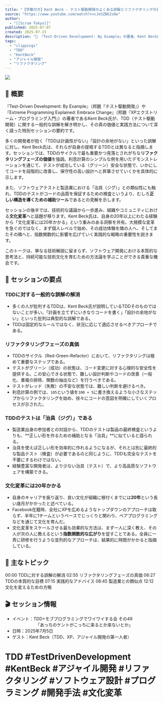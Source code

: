 ```yaml
---
title: "【字幕付き】Kent Beck - テスト駆動開発のよくある誤解とリファクタリングの重要性"
source: "https://www.youtube.com/watch?v=cJe5ZB62sOw"
author:
  - "[[Scrum Tokyo]]"
published: 2025-07-07
created: 2025-07-15
description: "📝 『Test-Driven Development: By Example』の著者、Kent Beck氏による特別セッション。TDDへの一般的な誤解を解き明かし、リファクタリングの重要性、そして持続可能な文化変革の戦略について深く語ります。"
tags:
  - "clippings"
  - "TDD"
  - "KentBeck"
  - "アジャイル開発"
  - "リファクタリング"
---
```

![](https://www.youtube.com/watch?v=cJe5ZB62sOw)

## 📝 概要

『Test-Driven Development: By Example』（邦題『テスト駆動開発』）や『Extreme Programming Explained: Embrace Change』（邦題『XPエクストリーム・プログラミング入門』）の著者であるKent Beck氏が、TDD（テスト駆動開発）に関する一般的な誤解を解き明かし、その真の価値と実践方法について深く語った特別セッションの要約です。

多くの開発者が抱く「TDDは計画性がない」「設計の余地がない」といった誤解に対し、Kent Beck氏は、それらが自身の提唱するTDDとは異なると指摘します。セッションでは、TDDのサイクルで最も重要かつ見落とされがちな**リファクタリングフェーズの価値**を強調。利息計算のシンプルな例を用いたデモンストレーションを通じて、テストが成功している（グリーン）安全な状態で、いかにしてコードを段階的に改善し、保守性の高い設計へと昇華させていくかを具体的に示します。

また、ソフトウェアテストと製造業における「治具（ジグ）」との類似性にも触れ、TDDのテストがコードの品質を保証するための検査というより、むしろ**正しい構造を導くための補助ツール**であるとの見解を示します。

セッションの後半では、技術的な議論から一歩進み、組織やコミュニティにおける**文化変革**へと話題が移ります。Kent Beck氏は、自身の20年以上にわたる経験から「文化変革には20年かかる」という重みのある洞察を共有。大規模な変革を急ぐのではなく、まず個人レベルで始め、その成功体験を隣の人へ、そしてまたその隣へと、指数関数的に影響を広げていく実践的な戦略の重要性を説きます。

このトークは、単なる技術解説に留まらず、ソフトウェア開発における本質的な思考法と、持続可能な技術文化を育むための方法論を学ぶことができる貴重な機会です。

## 🔑 セッションの要点

### TDDに対する一般的な誤解の解消

- 多くの人が批判するTDDは、Kent Beck氏が説明しているTDDそのものではないことが多い。「計画を立てずにいきなりコードを書く」「設計の余地がない」といった批判は典型的な誤解である。
- TDDは固定的なルールではなく、状況に応じて適応させるべきアプローチである。

### リファクタリングフェーズの真価

- TDDのサイクル（Red-Green-Refactor）において、リファクタリングは極めて重要なステップである。
- テストがグリーン（成功）の状態は、コード変更に対する心理的な安全性を提供する。この安心できる状態で、難しい設計判断やコードの改善（一般化、重複の排除、関数の抽出など）を行うべきである。
- テストがレッド（失敗）の不安な状態では、難しい判断を避けるべき。
- 利息計算の例では、`105`という値を`100 + 5`に書き換えるような小さなステップからリファクタリングを始め、徐々にコードの意図を明確にしていくプロセスが示された。

### TDDのテストは「治具（ジグ）」である

- 製造業出身の参加者との対話から、TDDのテストは製品の最終検査というよりも、**正しい形を作るための補助となる「治具」**に似ていると語られる。
- 治具を使えば正しい形を効率的に作れるようになるが、それとは別に最終的な製品テスト（検査）が必要であるのと同じように、TDDも完全なテストを不要にするわけではない。
- 経験豊富な開発者は、より少ない治具（テスト）で、より高品質なソフトウェアを構築できる。

### 文化変革には20年かかる

- 自身のキャリアを振り返り、良い文化が組織に根付くまでには**20年**という長い歳月がかかったと述べている。
- Facebook在籍時、全社にXPを広めるようなトップダウンのアプローチは取らず、半年に1チームというペースでじっくりと関わり、ペアプログラミングなどを通じて文化を育んだ。
- 文化変革をスケールさせる最も効果的な方法は、まず一人に深く教え、その人が次の人に教えるという**指数関数的な広がり**を促すことである。全員に一斉に研修を行うような並列的なアプローチは、結果的に時間がかかると指摘している。

## 🎯 主なトピック

00:00 TDDに対する誤解の解消
02:55 リファクタリングフェーズの真価
06:27 TDDの本質的な目標
07:15 実践的なアドバイス
08:45 製造業との類似点
12:12 文化を変えるための方略

## 🎬 セッション情報

- イベント：TDD+モブプログラミングでワイワイする会 その49
    　　　　　　「あっちのケントがこっちに来るとか来ないとか」
- 日時：2025年7月5日
- ゲスト：Kent Beck（TDD、XP、アジャイル開発の第一人者）

# TDD #TestDrivenDevelopment #KentBeck #アジャイル開発 #リファクタリング #ソフトウェア設計 #プログラミング #開発手法 #文化変革

